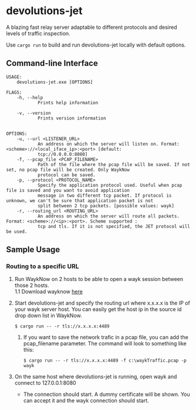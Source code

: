 # devolutions-jet

A blazing fast relay server adaptable to different protocols and desired levels of traffic inspection.

Use `cargo run` to build and run devolutions-jet locally with default options.

## Command-line Interface

```
USAGE:
    devolutions-jet.exe [OPTIONS]

FLAGS:
    -h, --help
            Prints help information

    -v, --version
            Prints version information


OPTIONS:
    -u, --url <LISTENER_URL>
            An address on which the server will listen on. Format: <scheme>://<local_iface_ip>:<port> [default:
            tcp://0.0.0.0:8080]
    -f, --pcap_file <PCAP_FILENAME>
            Path of the file where the pcap file will be saved. If not set, no pcap file will be created. Only WaykNow
            protocol can be saved.
    -p, --protocol <PROTOCOL_NAME>
            Specify the application protocol used. Useful when pcap file is saved and you want to avoid application
            message in two different tcp packet. If protocol is unknown, we can't be sure that application packet is not
            split between 2 tcp packets. [possible values: wayk]
    -r, --routing_url <ROUTING_URL>
            An address on which the server will route all packets. Format: <scheme>://<ip>:<port>. Scheme supported :
            tcp and tls. If it is not specified, the JET protocol will be used.

```

## Sample Usage

### Routing to a specific URL

1. Run WaykNow on 2 hosts to be able to open a wayk session between those 2 hosts.  
1.1 Download wayknow [here](https://wayk.devolutions.net/home/download)

2. Start devolutions-jet and specify the routing url where x.x.x.x is the IP of your wayk server host. You can easily get the host ip in the source id drop down list in WaykNow.
    ```
    $ cargo run -- -r tls://x.x.x.x:4489
    ```

    1. If you want to save the network trafic in a pcap file, you can add the pcap_filename parameter. The command will look to something like this:
        ```
        $ cargo run -- -r tls://x.x.x.x:4489 -f c:\waykTraffic.pcap -p wayk
        ```

3. On the same host where devolutions-jet is running, open wayk and connect to 127.0.0.1:8080 
    * The connection should start. A dummy certificate will be shown. You can accept it and the wayk connection should start. 
